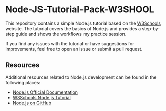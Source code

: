 # Node-JS-Tutorial-Pack-W3SHOOL
  
This repository contains a simple Node.js tutorial based on the [W3Schools](https://www.w3schools.com/nodejs) website. The tutorial covers the basics of Node.js and provides a step-by-step guide and shows the workflows my practice session.

If you find any issues with the tutorial or have suggestions for improvements, feel free to open an issue or submit a pull request.

## Resources

Additional resources related to Node.js development can be found in the following places:

- [Node.js Official Documentation](https://nodejs.org)
- [W3Schools Node.js Tutorial](https://www.w3schools.com/nodejs)
- [Node.js on GitHub](https://github.com/nodejs/node)
